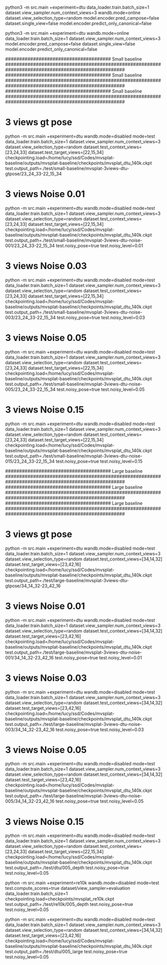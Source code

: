 python3 -m src.main +experiment=dtu data_loader.train.batch_size=1 dataset.view_sampler.num_context_views=3 wandb.mode=online dataset.view_selection_type=random model.encoder.pred_campose=false dataset.single_view=false model.encoder.predict_only_canonical=false


python3 -m src.main +experiment=dtu wandb.mode=online data_loader.train.batch_size=1 dataset.view_sampler.num_context_views=3 model.encoder.pred_campose=false dataset.single_view=false model.encoder.predict_only_canonical=false


###################################### Small baseline ###################################################################################################
###################################### Small baseline ###################################################################################################
###################################### Small baseline ###################################################################################################

# 3 views gt pose
python -m src.main +experiment=dtu wandb.mode=disabled mode=test data_loader.train.batch_size=1 dataset.view_sampler.num_context_views=3 dataset.view_selection_type=random dataset.test_context_views=[23,24,33] dataset.test_target_views=[22,15,34] checkpointing.load=/home/lucy/ssd/Codes/mvsplat-baseline/outputs/mvsplat-baseline/checkpoints/mvsplat_dtu_140k.ckpt test.output_path=./test/small-baseline/mvsplat-3views-dtu-gtpose/23_24_33-22_15_34

# 3 views Noise 0.01
python -m src.main +experiment=dtu wandb.mode=disabled mode=test data_loader.train.batch_size=1 dataset.view_sampler.num_context_views=3 dataset.view_selection_type=random dataset.test_context_views=[23,24,33] dataset.test_target_views=[22,15,34] checkpointing.load=/home/lucy/ssd/Codes/mvsplat-baseline/outputs/mvsplat-baseline/checkpoints/mvsplat_dtu_140k.ckpt test.output_path=./test/small-baseline/mvsplat-3views-dtu-noise-001/23_24_33-22_15_34 test.noisy_pose=true test.noisy_level=0.01

# 3 views Noise 0.03
python -m src.main +experiment=dtu wandb.mode=disabled mode=test data_loader.train.batch_size=1 dataset.view_sampler.num_context_views=3 dataset.view_selection_type=random dataset.test_context_views=[23,24,33] dataset.test_target_views=[22,15,34] checkpointing.load=/home/lucy/ssd/Codes/mvsplat-baseline/outputs/mvsplat-baseline/checkpoints/mvsplat_dtu_140k.ckpt test.output_path=./test/small-baseline/mvsplat-3views-dtu-noise-003/23_24_33-22_15_34 test.noisy_pose=true test.noisy_level=0.03

# 3 views Noise 0.05
python -m src.main +experiment=dtu wandb.mode=disabled mode=test data_loader.train.batch_size=1 dataset.view_sampler.num_context_views=3 dataset.view_selection_type=random dataset.test_context_views=[23,24,33] dataset.test_target_views=[22,15,34] checkpointing.load=/home/lucy/ssd/Codes/mvsplat-baseline/outputs/mvsplat-baseline/checkpoints/mvsplat_dtu_140k.ckpt test.output_path=./test/small-baseline/mvsplat-3views-dtu-noise-005/23_24_33-22_15_34 test.noisy_pose=true test.noisy_level=0.05

# 3 views Noise 0.15
python -m src.main +experiment=dtu wandb.mode=disabled mode=test data_loader.train.batch_size=1 dataset.view_sampler.num_context_views=3 dataset.view_selection_type=random dataset.test_context_views=[23,24,33] dataset.test_target_views=[22,15,34] checkpointing.load=/home/lucy/ssd/Codes/mvsplat-baseline/outputs/mvsplat-baseline/checkpoints/mvsplat_dtu_140k.ckpt test.output_path=./test/small-baseline/mvsplat-3views-dtu-noise-015/23_24_33-22_15_34 test.noisy_pose=true test.noisy_level=0.15

###################################### Large baseline ###################################################################################################
###################################### Large baseline ###################################################################################################
###################################### Large baseline ###################################################################################################

# 3 views gt pose
python -m src.main +experiment=dtu wandb.mode=disabled mode=test data_loader.train.batch_size=1 dataset.view_sampler.num_context_views=3 dataset.view_selection_type=random dataset.test_context_views=[34,14,32] dataset.test_target_views=[23,42,16] checkpointing.load=/home/lucy/ssd/Codes/mvsplat-baseline/outputs/mvsplat-baseline/checkpoints/mvsplat_dtu_140k.ckpt test.output_path=./test/large-baseline/mvsplat-3views-dtu-gtpose/34_14_32-23_42_16

# 3 views Noise 0.01
python -m src.main +experiment=dtu wandb.mode=disabled mode=test data_loader.train.batch_size=1 dataset.view_sampler.num_context_views=3 dataset.view_selection_type=random dataset.test_context_views=[34,14,32] dataset.test_target_views=[23,42,16] checkpointing.load=/home/lucy/ssd/Codes/mvsplat-baseline/outputs/mvsplat-baseline/checkpoints/mvsplat_dtu_140k.ckpt test.output_path=./test/large-baseline/mvsplat-3views-dtu-noise-001/34_14_32-23_42_16 test.noisy_pose=true test.noisy_level=0.01

# 3 views Noise 0.03
python -m src.main +experiment=dtu wandb.mode=disabled mode=test data_loader.train.batch_size=1 dataset.view_sampler.num_context_views=3 dataset.view_selection_type=random dataset.test_context_views=[34,14,32] dataset.test_target_views=[23,42,16] checkpointing.load=/home/lucy/ssd/Codes/mvsplat-baseline/outputs/mvsplat-baseline/checkpoints/mvsplat_dtu_140k.ckpt test.output_path=./test/large-baseline/mvsplat-3views-dtu-noise-003/34_14_32-23_42_16 test.noisy_pose=true test.noisy_level=0.03

# 3 views Noise 0.05
python -m src.main +experiment=dtu wandb.mode=disabled mode=test data_loader.train.batch_size=1 dataset.view_sampler.num_context_views=3 dataset.view_selection_type=random dataset.test_context_views=[34,14,32] dataset.test_target_views=[23,42,16] checkpointing.load=/home/lucy/ssd/Codes/mvsplat-baseline/outputs/mvsplat-baseline/checkpoints/mvsplat_dtu_140k.ckpt test.output_path=./test/large-baseline/mvsplat-3views-dtu-noise-005/34_14_32-23_42_16 test.noisy_pose=true test.noisy_level=0.05

# 3 views Noise 0.15
python -m src.main +experiment=dtu wandb.mode=disabled mode=test data_loader.train.batch_size=1 dataset.view_sampler.num_context_views=3 dataset.view_selection_type=random dataset.test_context_views=[23,24,33] dataset.test_target_views=[22,15,34] checkpointing.load=/home/lucy/ssd/Codes/mvsplat-baseline/outputs/mvsplat-baseline/checkpoints/mvsplat_dtu_140k.ckpt test.output_path=./test/dtu/005_depth test.noisy_pose=true test.noisy_level=0.05

 python -m src.main +experiment=re10k wandb.mode=disabled mode=test test.compute_scores=true dataset/view_sampler=evaluation data_loader.train.batch_size=1 checkpointing.load=checkpoints/mvsplat_re10k.ckpt test.output_path=./test/re10k/005_depth test.noisy_pose=true test.noisy_level=0.05

 python -m src.main +experiment=dtu wandb.mode=disabled mode=test data_loader.train.batch_size=1 dataset.view_sampler.num_context_views=3 dataset.view_selection_type=random dataset.test_context_views=[34,14,32] dataset.test_target_views=[23,42,16] checkpointing.load=/home/lucy/ssd/Codes/mvsplat-baseline/outputs/mvsplat-baseline/checkpoints/mvsplat_dtu_140k.ckpt test.output_path=./test/dtu/005_large test.noisy_pose=true test.noisy_level=0.05